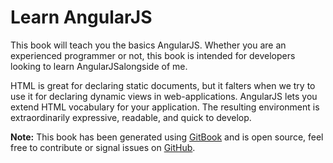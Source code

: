 Learn AngularJS
======

This book will teach you the basics AngularJS. Whether you are an experienced programmer or not, this book is intended for developers looking to learn AngularJSalongside of me.


HTML is great for declaring static documents, but it falters when we try to use it for declaring dynamic views in web-applications. AngularJS lets you extend HTML vocabulary for your application. The resulting environment is extraordinarily expressive, readable, and quick to develop.

**Note:** This book has been generated using [GitBook](http://www.gitbook.io) and is open source, feel free to contribute or signal issues on [GitHub](https://github.com/GitbookIO/javascript).
